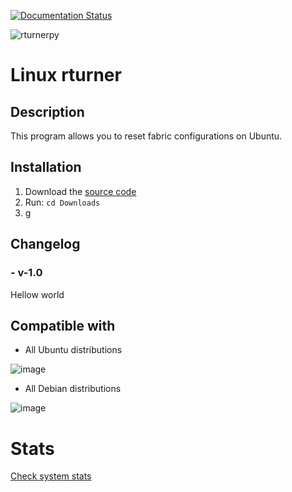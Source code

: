 
[![Documentation Status](https://readthedocs.org/projects/skarlotastro/badge/?version=latest)](https://skarlotastro.readthedocs.io/es/latest/?badge=latest) <p align="left"> <img src="https://komarev.com/ghpvc/?username=rturnerpy&label=Profile%20views&color=0e75b6&style=flat" alt="rturnerpy" /> </p>

# Linux rturner

## Description
This program allows you to reset fabric configurations on Ubuntu.

## Installation

1. Download the [source code](https://github.com/skarlotastro/SkarlotAstro/blob/main/app/skarlotastro.sh)
2. Run: ```cd Downloads```
3. g

## Changelog
### - v-1.0
Hellow world

## Compatible with
- All Ubuntu distributions

![image](https://i.ibb.co/98JY5Cz/Ubuntu-Transparent-PNG-1.png)

- All Debian distributions

![image](https://i.ibb.co/X8gZQpc/debian-logo-big-1-2.png)


# Stats
[Check system stats](https://stats.uptimerobot.com/lMZ0kI1Y4w)
